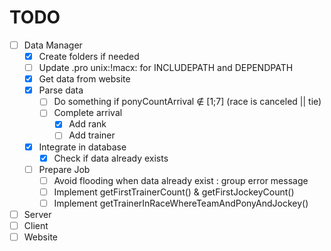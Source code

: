 # TODO
- [ ] Data Manager
    - [x] Create folders if needed
    - [ ] Update .pro unix:!macx: for INCLUDEPATH and DEPENDPATH
    - [x] Get data from website
    - [x] Parse data
        - [ ] Do something if ponyCountArrival ∉ \[1;7\] \(race is canceled || tie\)
        - [ ] Complete arrival
            - [x] Add rank
            - [ ] Add trainer
    - [x] Integrate in database
        - [x] Check if data already exists
    - [ ] Prepare Job
        - [ ] Avoid flooding when data already exist : group error message
        - [ ] Implement getFirstTrainerCount() & getFirstJockeyCount()
        - [ ] Implement getTrainerInRaceWhereTeamAndPonyAndJockey()
- [ ] Server
- [ ] Client
- [ ] Website
